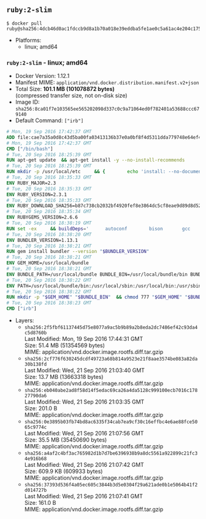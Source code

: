 ## `ruby:2-slim`

```console
$ docker pull ruby@sha256:4dcb46d0ac1fdccb9d8a1b70a018e39eddba5fe1ae0c5a61ac4e204c1750ff00
```

-	Platforms:
	-	linux; amd64

### `ruby:2-slim` - linux; amd64

-	Docker Version: 1.12.1
-	Manifest MIME: `application/vnd.docker.distribution.manifest.v2+json`
-	Total Size: **101.1 MB (101078872 bytes)**  
	(compressed transfer size, not on-disk size)
-	Image ID: `sha256:8ca01f7e103565ee565202098d337c0c9a71064ed0f782401a53688ccc679140`
-	Default Command: `["irb"]`

```dockerfile
# Mon, 19 Sep 2016 17:42:37 GMT
ADD file:cae7a35a0d8c43d5ba00fa03413136b37e0a0bf8f4d5311dda779748e64ef425 in / 
# Mon, 19 Sep 2016 17:42:37 GMT
CMD ["/bin/bash"]
# Tue, 20 Sep 2016 18:25:39 GMT
RUN apt-get update 	&& apt-get install -y --no-install-recommends 		bzip2 		ca-certificates 		curl 		libffi-dev 		libgdbm3 		libssl-dev 		libyaml-dev 		procps 		zlib1g-dev 	&& rm -rf /var/lib/apt/lists/*
# Tue, 20 Sep 2016 18:25:39 GMT
RUN mkdir -p /usr/local/etc 	&& { 		echo 'install: --no-document'; 		echo 'update: --no-document'; 	} >> /usr/local/etc/gemrc
# Tue, 20 Sep 2016 18:35:33 GMT
ENV RUBY_MAJOR=2.3
# Tue, 20 Sep 2016 18:35:33 GMT
ENV RUBY_VERSION=2.3.1
# Tue, 20 Sep 2016 18:35:33 GMT
ENV RUBY_DOWNLOAD_SHA256=b87c738cb2032bf4920fef8e3864dc5cf8eae9d89d8d523ce0236945c5797dcd
# Tue, 20 Sep 2016 18:35:34 GMT
ENV RUBYGEMS_VERSION=2.6.6
# Tue, 20 Sep 2016 18:38:19 GMT
RUN set -ex 	&& buildDeps=' 		autoconf 		bison 		gcc 		libbz2-dev 		libgdbm-dev 		libglib2.0-dev 		libncurses-dev 		libreadline-dev 		libxml2-dev 		libxslt-dev 		make 		ruby 	' 	&& apt-get update 	&& apt-get install -y --no-install-recommends $buildDeps 	&& rm -rf /var/lib/apt/lists/* 	&& curl -fSL -o ruby.tar.gz "http://cache.ruby-lang.org/pub/ruby/$RUBY_MAJOR/ruby-$RUBY_VERSION.tar.gz" 	&& echo "$RUBY_DOWNLOAD_SHA256 *ruby.tar.gz" | sha256sum -c - 	&& mkdir -p /usr/src/ruby 	&& tar -xzf ruby.tar.gz -C /usr/src/ruby --strip-components=1 	&& rm ruby.tar.gz 	&& cd /usr/src/ruby 	&& { echo '#define ENABLE_PATH_CHECK 0'; echo; cat file.c; } > file.c.new && mv file.c.new file.c 	&& autoconf 	&& ./configure --disable-install-doc 	&& make -j"$(nproc)" 	&& make install 	&& apt-get purge -y --auto-remove $buildDeps 	&& gem update --system $RUBYGEMS_VERSION 	&& rm -r /usr/src/ruby
# Tue, 20 Sep 2016 18:38:20 GMT
ENV BUNDLER_VERSION=1.13.1
# Tue, 20 Sep 2016 18:38:21 GMT
RUN gem install bundler --version "$BUNDLER_VERSION"
# Tue, 20 Sep 2016 18:38:21 GMT
ENV GEM_HOME=/usr/local/bundle
# Tue, 20 Sep 2016 18:38:21 GMT
ENV BUNDLE_PATH=/usr/local/bundle BUNDLE_BIN=/usr/local/bundle/bin BUNDLE_SILENCE_ROOT_WARNING=1 BUNDLE_APP_CONFIG=/usr/local/bundle
# Tue, 20 Sep 2016 18:38:22 GMT
ENV PATH=/usr/local/bundle/bin:/usr/local/sbin:/usr/local/bin:/usr/sbin:/usr/bin:/sbin:/bin
# Tue, 20 Sep 2016 18:38:22 GMT
RUN mkdir -p "$GEM_HOME" "$BUNDLE_BIN" 	&& chmod 777 "$GEM_HOME" "$BUNDLE_BIN"
# Tue, 20 Sep 2016 18:38:23 GMT
CMD ["irb"]
```

-	Layers:
	-	`sha256:2f5fbf61137445d75e8077a9ac5b9b89a2b8eda2dc7486ef42c93da4c5d8760b`  
		Last Modified: Mon, 19 Sep 2016 17:44:31 GMT  
		Size: 51.4 MB (51354569 bytes)  
		MIME: application/vnd.docker.image.rootfs.diff.tar.gzip
	-	`sha256:2cf776f630245dcdf49723a68b814a9523e21f8aae3574be083a82da30b138fd`  
		Last Modified: Wed, 21 Sep 2016 21:03:40 GMT  
		Size: 13.7 MB (13663318 bytes)  
		MIME: application/vnd.docker.image.rootfs.diff.tar.gzip
	-	`sha256:eb040abe2ad8f58d14f5edac69ca26a4da5128c999100ecb7016c17827790da6`  
		Last Modified: Wed, 21 Sep 2016 21:03:35 GMT  
		Size: 201.0 B  
		MIME: application/vnd.docker.image.rootfs.diff.tar.gzip
	-	`sha256:0e3895b03fb74bd8ac6335f34cab7ea9cf30c16effbc4e6ae88fce5065c9774c`  
		Last Modified: Wed, 21 Sep 2016 21:07:56 GMT  
		Size: 35.5 MB (35450690 bytes)  
		MIME: application/vnd.docker.image.rootfs.diff.tar.gzip
	-	`sha256:a4af2c4bf3ac765982d1b7d7be6396938b9a8dc5561a922899c21fc34e916b68`  
		Last Modified: Wed, 21 Sep 2016 21:07:42 GMT  
		Size: 609.9 KB (609933 bytes)  
		MIME: application/vnd.docker.image.rootfs.diff.tar.gzip
	-	`sha256:37393d536f4a05ec605c3844b3d5e0304f29a621ade0b1e5064b41f2d014727b`  
		Last Modified: Wed, 21 Sep 2016 21:07:41 GMT  
		Size: 161.0 B  
		MIME: application/vnd.docker.image.rootfs.diff.tar.gzip
